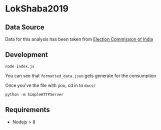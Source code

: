 # LokShaba2019

## Data Source

Data for this analysis has been taken from [Election Commission of India](http://results.eci.gov.in/pc/en/constituencywise/ConstituencywiseS227.htm?ac=7)

## Development

    node index.js
    
You can see that `formatted_data.json` gets generate for the consumption

Once you've the file with you, cd in to `docs/`

    python -m SimpleHTTPServer

 
## Requirements

* Nodejs > 8





